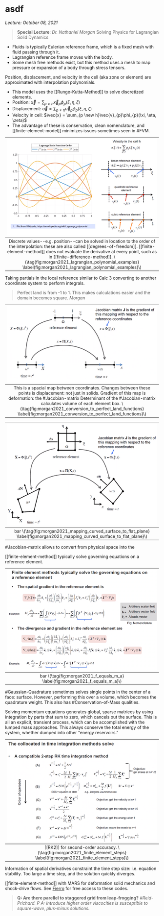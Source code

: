 # asdf
*Lecture: October 08, 2021*
>**Special Lecture**: *Dr. Nathaniel Morgan*
Solving Physics for Lagrangian Solid Dynamics
- Fluids is typically Eulerian reference frame, which is a fixed mesh with fluid passing through it.
- Lagrangian reference frame moves with the body.
- Some mesh free methods exist, but this method uses a mesh to map pressure or expansion of a body through stress tensors.

Position, displacement, and velocity in the cell (aka zone or element) are approximated with interpolation polynomials.
- This model uses the [[Runge-Kutta-Method]] to solve discretized elements.
- Position: $\vec{x} = \sum_{p \neq h}\vec{x}_{p}\phi_{p}(\xi, \eta, \zeta)$
- Displacement: $\vec{u} = \sum_{p \neq h}\vec{u}_{p}\phi_{p}(\xi, \eta, \zeta)$
- Velocity in cell: $\vec{x} = \sum_{p \new h}\vec{v}_{p}\phi_{p}(\xi, \eta, \zeta)$
- The advantage of these is conservation, clean nomenclature, and [[finite-element-model]] minimizes issues sometimes seen in #FVM.

| ![](../../attachments/morganPhysics2021/morgan2021_lagrangian_polynomial_examples_211008_172502_EST.png) |
|:--:|
| Discrete values--e.g. position--can be solved in location to the order of the interpolation: these are also called [[degrees-of-freedom]]. [[finite-element-method]] does not evaluate the derivative at every point, such as in [[finite-difference-method]]. \\(\tag{fig:morgan2021_lagrangian_polynomial_examples} \label{fig:morgan2021_lagrangian_polynomial_examples}\\) |

Taking partials in the local reference similar to Calc 3 converting to another coordinate system to perform integrals.

>Perfect land is from -1 to 1. This makes calculations easier and the domain becomes square. <cite> Morgan

| ![](../../attachments/morganPhysics2021/morgan2021_conversion_to_perfect_land_functions_211008_173015_EST.png) |
|:--:|
| This is a spacial map between coordinates. Changes between these points is displacement: not just in solids. Gradient of this map is deformation: the #Jacobian-matrix Determinant of the #Jacobian-matrix calculates volume of each element box. \\(\tag{fig:morgan2021_conversion_to_perfect_land_functions} \label{fig:morgan2021_conversion_to_perfect_land_functions}\\) |

| ![](../../attachments/morganPhysics2021/morgan2021_mapping_curved_surface_to_flat_plane_211008_173132_EST.png) |
|:--:|
| bar \\(\tag{fig:morgan2021_mapping_curved_surface_to_flat_plane} \label{fig:morgan2021_mapping_curved_surface_to_flat_plane}\\) |

#Jacobian-matrix allows to convert from physical space into the 

[[finite-element-method]] typically solve governing equations on a reference element.

| ![](../../attachments/morganPhysics2021/morgan2021_f_equals_m_a_211008_173743_EST.png) |
|:--:|
| bar \\(\tag{fig:morgan2021_f_equals_m_a} \label{fig:morgan2021_f_equals_m_a}\\) |

#Gaussian-Quadrature sometimes solves single points in the center of a face: surface. However, performing this over a volume, which becomes the quadrature weight. This also has #Conservation-of-Mass qualities.

Solving momentum equations generates global, sparse matrices by using integration by parts that sum to zero, which cancels out the surface. This is all an explicit, transient process, which can be accomplished with the lumped mass approaches. This always conserve the total energy of the system, whether dumped into other "energy reservoirs."

| ![](../../attachments/morganPhysics2021/morgan2021_finite_element_steps_211008_175145_EST.png) |
|:--:|
| [[RK2]] for second-order accuracy. \\(\tag{fig:morgan2021_finite_element_steps} \label{fig:morgan2021_finite_element_steps}\\) |

Information of spatial derivatives constraint the time step size: i.e. equation stability. Too large a time step, and the solution quickly diverges.

[[finite-element-method]] with MARS for deformation solid mechanics and shock-drive flows. See [Fierro](https://github.com/lanl/Fierro) for free access to these codes.

>**Q: Are there parellel to staggered grid from leap-frogging?** <cite>#Reid-Prichard. P
*A: Introduce higher order viscocities is susceptible to square-wave, plus-minus solutions.*